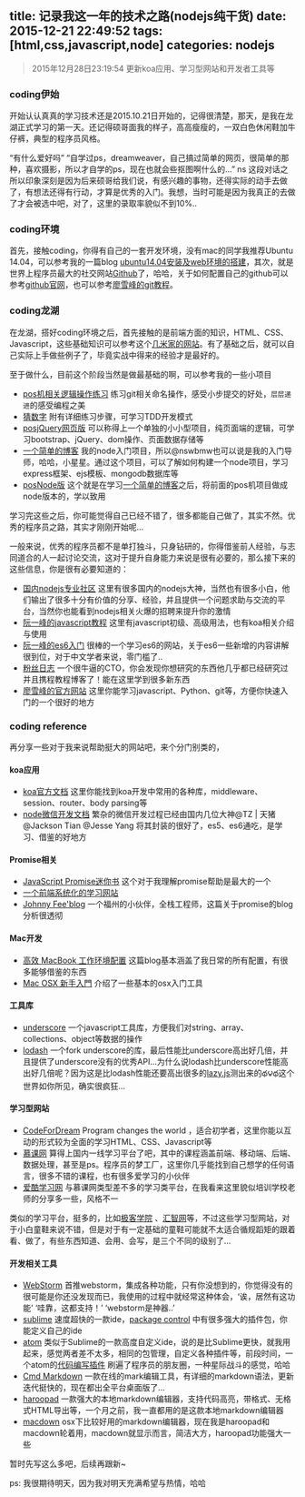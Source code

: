 title: 记录我这一年的技术之路(nodejs纯干货)
date: 2015-12-21 22:49:52
tags: [html,css,javascript,node]
categories: nodejs
---

> 2015年12月28日23:19:54 更新koa应用、学习型网站和开发者工具等

### coding伊始
开始认认真真的学习技术还是2015.10.21日开始的，记得很清楚，那天，是我在龙湖正式学习的第一天。还记得硕哥面我的样子，高高瘦瘦的，一双白色休闲鞋加牛仔裤，典型的程序员风格。

“有什么爱好吗” “自学过ps，dreamweaver，自己搞过简单的网页，很简单的那种，喜欢摄影，所以才自学的ps，现在也就会些抠图啊什么的...”
ns
这段对话之所以印象深刻是因为后来硕哥给我们说，有感兴趣的事物，还得实际的动手去做了，有想法还得有行动，才算是优秀的入门。我想，当时可能是因为我真正的去做了才会被选中吧，对了，这里的录取率貌似不到10%..

### coding环境

首先，接触coding，你得有自己的一套开发环境，没有mac的同学我推荐Ubuntu 14.04，可以参考我的一篇blog [ubuntu14.04安装及web环境的搭建](http://www.cnblogs.com/wfsovereign/p/4085029.html)，其次，就是世界上程序员最大的社交网站[Github](https://github.com/)了，哈哈，关于如何配置自己的github可以参考[github官网](https://github.com/)，也可以参考[廖雪峰的git教程](http://www.liaoxuefeng.com/wiki/0013739516305929606dd18361248578c67b8067c8c017b000)。

### coding龙湖

在龙湖，搭好coding环境之后，首先接触的是前端方面的知识，HTML、CSS、Javascript，这些基础知识可以参考这个[几米家的网站](http://www.codefordream.com/)。有了基础之后，就可以自己实际上手做些例子了，毕竟实战中得来的经验才是最好的。

至于做什么，目前这个阶段当然是做最基础的啊，可以参考我的一些小项目

> 
* [pos机相关逻辑操作练习](https://github.com/wfsovereign/pos2) 练习git相关命名操作，感受小步提交的好处，``层层递进``的感受编程之美
* [猜数字](https://github.com/wfsovereign/guess-number) 附有详细练习步骤，可学习TDD开发模式
* [posjQuery网页版](https://github.com/wfsovereign/pos-jquery) 可以称得上一个单独的小小型项目，纯页面端的逻辑，可学习bootstrap、jQuery、dom操作、页面数据存储等	
* [一个简单的博客](https://github.com/nswbmw/N-blog/wiki/%E7%AC%AC1%E7%AB%A0--%E4%B8%80%E4%B8%AA%E7%AE%80%E5%8D%95%E7%9A%84%E5%8D%9A%E5%AE%A2) 我的node入门项目，所以@nswbmw也可以说是我的入门导师，哈哈，小星星。通过这个项目，可以了解如何构建一个node项目，学习express框架、ejs模板、mongodb数据库等
* [posNode版](https://github.com/wfsovereign/Node_pos) 这个就是在学习[一个简单的博客](https://github.com/nswbmw/N-blog/wiki/%E7%AC%AC1%E7%AB%A0--%E4%B8%80%E4%B8%AA%E7%AE%80%E5%8D%95%E7%9A%84%E5%8D%9A%E5%AE%A2)之后，将前面的pos机项目做成node版本的，学以致用

学习完这些之后，你可能觉得自己已经不错了，很多都能自己做了，其实不然。优秀的程序员之路，其实才刚刚开始呢...

一般来说，优秀的程序员都不是单打独斗，只身钻研的，你得借鉴前人经验，与志同道合的人一起讨论交流，这对于提升自身能力来说是很有必要的，那么接下来的这些信息，你是很有必要知道的：

> 
* [国内nodejs专业社区](https://cnodejs.org/) 这里有很多国内的nodejs大神，当然也有很多小白，他们输出了很多十分有价值的分享、经验，并且提供一个问题求助与交流的平台，当然你也能看到nodejs相关火爆的招聘来提升你的激情
* [阮一峰的javascript教程](http://javascript.ruanyifeng.com/#nodejs) 这里有javascript初级、高级用法，也有koa相关介绍与使用
* [阮一峰的es6入门](http://es6.ruanyifeng.com/) 很棒的一个学习es6的网站，关于es6一些新增的内容讲解很到位，对于中文学者来说，零门槛了..
* [粉丝日志](http://blog.fens.me/) 一个很牛逼的CTO，你会发现你想研究的东西他几乎都已经研究过并且携程教程博客了！能在这里学到很多新东西
* [廖雪峰的官方网站](http://www.liaoxuefeng.com/) 这里你能学习javascript、Python、git等，方便你快速入门的一个很好的地方


### coding reference
再分享一些对于我来说帮助挺大的网站吧，来个分门别类的，

#### koa应用


>
* [koa官方文档](https://github.com/koajs/koa/wiki) 这里你能找到koa开发中常用的各种库，middleware、session、router、body parsing等
* [node微信开发文档](https://github.com/node-webot) 繁杂的微信开发过程已经由国内几位大神@TZ | 天猪 @Jackson Tian @Jesse Yang 将其封装的很好了，es5、es6通吃，是学习、借鉴的好地方


#### Promise相关


> 
* [JavaScript Promise迷你书](http://liubin.github.io/promises-book/) 这个对于我理解promise帮助是最大的一个
* [一个前端系统化的学习网站](https://leohxj.gitbooks.io/front-end-database/content/javascript-asynchronous/use-promise.html)
* [Johnny Fee'blog](http://blog.inching.org/2014/02/17/javascript-promise) 一个福州的小伙伴，全栈工程师，这篇关于promise的blog分析很透彻


#### Mac开发


> 
* [高效 MacBook 工作环境配置](http://blog.jobbole.com/89013/) 这篇blog基本涵盖了我日常的所有配置，有很多能够借鉴的东西
* [Mac OSX 新手入門](http://mac-osx-for-newbie-book.kejyun.com/) 介绍了一些基本的osx入门工具


#### 工具库


> 
* [underscore](http://underscorejs.org/) 一个javascript工具库，方便我们对string、array、collections、object等数据的操作
* [lodash](https://lodash.com/docs) 一个fork underscore的库，最后性能比underscore高出好几倍，并且提供了underscore没有的优秀API...为什么说lodash比underscore性能高出好几倍呢？因为这是比lodash性能还要高出很多的[lazy.js](https://github.com/dtao/lazy.js)测出来的థ౪థ这个世界如你所见，确实很疯狂...


#### 学习型网站


 > 
* [CodeForDream](http://www.codefordream.com/)  Program changes the world ，适合初学者，这里你能以互动的形式较为全面的学习HTML、CSS、Javascript等
* [慕课网](http://www.imooc.com/course/list)  算得上国内一线学习平台了吧，其中的课程涵盖前端、移动端、后端、数据处理，甚至是ps。程序员的梦工厂，这里你几乎能找到自己想学的任何语言，很多不错的课程，也有很多爱学习的小伙伴
* [爱酷学习网](http://www.icoolxue.com/) 与慕课网类型差不多的学习类平台，在我看来这里貌似培训学校老师的分享多一些，风格不一
 
 类似的学习平台，挺多的，比如[极客学院](http://www.jikexueyuan.com/) 、[汇智网](http://www.hubwiz.com/)等，不过这些学习型网站，对于小白童鞋来说不错，但是对于有一定基础的童鞋可能就不太适合循规蹈矩的跟着看、做了，有些东西知道、会用、会写，是三个不同的级别了...
 
#### 开发相关工具
 
 
 > 
 * [WebStorm](https://www.jetbrains.com/webstorm/) 首推webstorm，集成各种功能，只有你没想到的，你觉得没有的很可能是你还没发现而已，我使用的过程中就经常这种体会，‘诶，居然有这功能’ ‘哇靠，这都支持！’ ‘webstorm是神器..’
 * [sublime](http://www.sublimetext.com/) 速度超快的一款ide，[package control](https://packagecontrol.io/) 中有很多强大的插件包，你能定义自己的ide
 * [atom](https://atom.io/) 类似于Sublime的一款高度自定义ide，说的是比Sublime更快，就我用起来，感觉两者差不太多，相同的包管理，自定义各种插件等，前段时间，一个atom的[代码编写插件](https://github.com/JoelBesada/activate-power-mode) 刷遍了程序员的朋友圈，一种星际战斗的感觉，哈哈
 * [Cmd Markdown](https://www.zybuluo.com/mdeditor) 一款在线的mark编辑工具，有详细的markdown语法，更新迭代挺快的，现在都出全平台桌面版了...
 * [haroopad](http://pad.haroopress.com/) 一款强大的本地markdown编辑器，支持代码高亮，带格式、无格式HTML导出等，一个月之前，我一直都用的是这款本地markdown编辑器
 * [macdown](http://macdown.uranusjr.com/) osx下比较好用的markdown编辑器，现在我是haroopad和macdown轮着用，macdown就显示而言，简洁大方，haroopad功能强大一些

暂时先写这么多吧，后续再跟新~ 

ps: 我很期待明天，因为我对明天充满希望与热情，哈哈